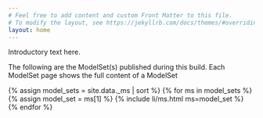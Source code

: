 ```yaml
---
# Feel free to add content and custom Front Matter to this file.
# To modify the layout, see https://jekyllrb.com/docs/themes/#overriding-theme-defaults
layout: home
---
```


Introductory text here.

The following are the ModelSet(s) published during this build. Each ModelSet page shows the full content of a ModelSet

{% assign model_sets = site.data._ms | sort %}
{% for ms in model_sets %}
{%  assign model_set = ms[1] %}
{% include li/ms.html ms=model_set %}
{% endfor %}